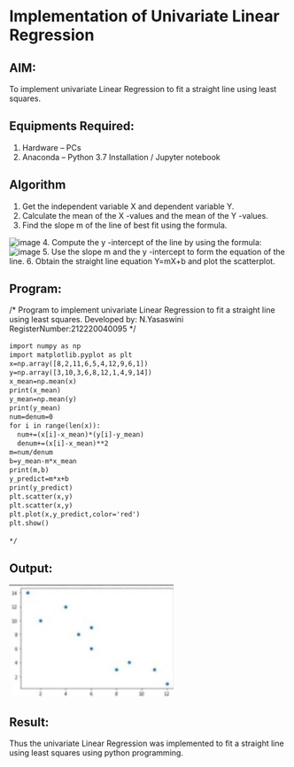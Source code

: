 # Implementation of Univariate Linear Regression
## AIM:
To implement univariate Linear Regression to fit a straight line using least squares.

## Equipments Required:
1. Hardware – PCs
2. Anaconda – Python 3.7 Installation / Jupyter notebook

## Algorithm
1. Get the independent variable X and dependent variable Y.
2. Calculate the mean of the X -values and the mean of the Y -values.
3. Find the slope m of the line of best fit using the formula. 
<img width="231" alt="image" src="https://user-images.githubusercontent.com/93026020/192078527-b3b5ee3e-992f-46c4-865b-3b7ce4ac54ad.png">
4. Compute the y -intercept of the line by using the formula:
<img width="148" alt="image" src="https://user-images.githubusercontent.com/93026020/192078545-79d70b90-7e9d-4b85-9f8b-9d7548a4c5a4.png">
5. Use the slope m and the y -intercept to form the equation of the line.
6. Obtain the straight line equation Y=mX+b and plot the scatterplot.

## Program:

/*
Program to implement univariate Linear Regression to fit a straight line using least squares.
Developed by: N.Yasaswini
RegisterNumber:212220040095
*/
```
import numpy as np
import matplotlib.pyplot as plt
x=np.array([8,2,11,6,5,4,12,9,6,1])
y=np.array([3,10,3,6,8,12,1,4,9,14])
x_mean=np.mean(x)
print(x_mean)
y_mean=np.mean(y)
print(y_mean)
num=denum=0
for i in range(len(x)):
  num+=(x[i]-x_mean)*(y[i]-y_mean)
  denum+=(x[i]-x_mean)**2
m=num/denum
b=y_mean-m*x_mean
print(m,b)
y_predict=m*x+b
print(y_predict)
plt.scatter(x,y)
plt.scatter(x,y)
plt.plot(x,y_predict,color='red')
plt.show()

*/
```

## Output:
![image](https://github.com/NYasaswini/Find-the-best-fit-line-using-Least-Squares-Method/blob/fcecdf79185b5503b92f5b275661b95db2862bfb/WhatsApp%20Image%202022-11-15%20at%2021.27.57.jpg)

## Result:
Thus the univariate Linear Regression was implemented to fit a straight line using least squares using python programming.
